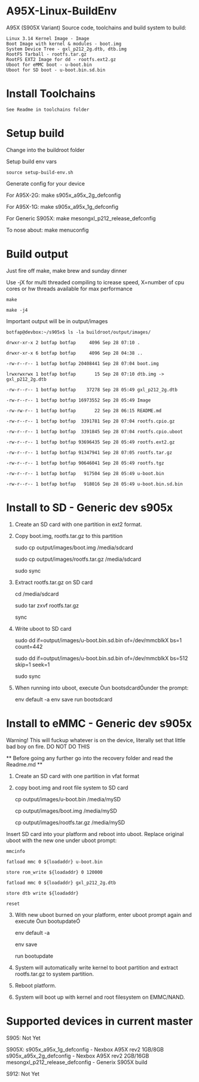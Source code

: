 # A95X-Linux-BuildEnv

A95X (S905X Variant) Source code, toolchains and build system to build:

	Linux 3.14 Kernel Image - Image
	Boot Image with kernel & modules - boot.img
	System Device Tree - gxl_p212_2g.dtb, dtb.img
	RootFS Tarball - rootfs.tar.gz
	RootFS EXT2 Image for dd - rootfs.ext2.gz
	Uboot for eMMC boot - u-boot.bin
	Uboot for SD boot - u-boot.bin.sd.bin

# Install Toolchains
	See Readme in toolchains folder

# Setup build
Change into the buildroot folder

Setup build env vars

	source setup-build-env.sh


Generate config for your device

For A95X-2G:		make s905x_a95x_2g_defconfig

For A95X-1G:		make s905x_a95x_1g_defconfig

For Generic S905X:	make mesongxl_p212_release_defconfig

To nose about:		make menuconfig

# Build output
Just fire off make, make brew and sunday dinner

Use -jX for multi threaded compiling to icrease speed, X=number of cpu cores or hw threads available for max performance

	make

	make -j4


Important output will be in output/images

	botfap@devbox:~/s905x$ ls -la buildroot/output/images/

	drwxr-xr-x 2 botfap botfap     4096 Sep 28 07:10 .

	drwxr-xr-x 6 botfap botfap     4096 Sep 28 04:38 ..

	-rw-r--r-- 1 botfap botfap 20408441 Sep 28 07:04 boot.img

	lrwxrwxrwx 1 botfap botfap       15 Sep 28 07:10 dtb.img -> gxl_p212_2g.dtb

	-rw-r--r-- 1 botfap botfap    37278 Sep 28 05:49 gxl_p212_2g.dtb

	-rw-r--r-- 1 botfap botfap 16973552 Sep 28 05:49 Image

	-rw-rw-r-- 1 botfap botfap       22 Sep 28 06:15 README.md

	-rw-r--r-- 1 botfap botfap  3391781 Sep 28 07:04 rootfs.cpio.gz

	-rw-r--r-- 1 botfap botfap  3391845 Sep 28 07:04 rootfs.cpio.uboot

	-rw-r--r-- 1 botfap botfap 93696435 Sep 28 05:49 rootfs.ext2.gz

	-rw-r--r-- 1 botfap botfap 91347941 Sep 28 07:05 rootfs.tar.gz

	-rw-r--r-- 1 botfap botfap 90646041 Sep 28 05:49 rootfs.tgz

	-rw-r--r-- 1 botfap botfap   917504 Sep 28 05:49 u-boot.bin

	-rw-r--r-- 1 botfap botfap   918016 Sep 28 05:49 u-boot.bin.sd.bin

# Install to SD - Generic dev s905x
1. Create an SD card with one partition in ext2 format.

2. Copy boot.img, rootfs.tar.gz to this partition

	sudo cp output/images/boot.img /media/sdcard

	sudo cp output/images/rootfs.tar.gz /media/sdcard

	sudo sync

3. Extract rootfs.tar.gz on SD card

	cd /media/sdcard
	
	sudo tar zxvf rootfs.tar.gz
	
	sync

4. Write uboot to SD card

	sudo dd if=output/images/u-boot.bin.sd.bin of=/dev/mmcblkX bs=1 count=442

	sudo dd if=output/images/u-boot.bin.sd.bin of=/dev/mmcblkX bs=512 skip=1 seek=1

	sudo sync

5. When running into uboot, execute Òun bootsdcardÓunder the prompt:

	env default -a
	env save
	run bootsdcard

# Install to eMMC - Generic dev s905x
Warning! 	This will fuckup whatever is on the device, literally set that little bad boy on fire. DO NOT DO THIS

** Before going any further go into the recovery folder and read the Readme.md **


1. Create an SD card with one partition in vfat format

2. copy boot.img and root file system to SD card

	cp output/images/u-boot.bin /media/mySD

	cp output/images/boot.img /media/mySD

	cp output/images/rootfs.tar.gz /media/mySD 

Insert SD card into your platform and reboot into uboot. Replace original uboot with the new one under uboot prompt:

	mmcinfo

	fatload mmc 0 ${loadaddr} u-boot.bin

	store rom_write	${loadaddr} 0 120000

	fatload mmc 0 ${loadaddr} gxl_p212_2g.dtb

	store dtb write	${loadaddr}

	reset

3. With new uboot burned on your platform, enter uboot prompt again and execute Òun bootupdateÓ

	env default -a

	env save

	run bootupdate

4. System will automatically write kernel to boot partition and extract rootfs.tar.gz to system partition.

5. Reboot platform.

6. System will boot up with kernel and root filesystem on EMMC/NAND.



# Supported devices in current master

S905:
	Not Yet

S905X:
	s905x_a95x_1g_defconfig - Nexbox A95X rev2 1GB/8GB
	s905x_a95x_2g_defconfig - Nexbox A95X rev2 2GB/16GB
	mesongxl_p212_release_defconfig - Generix S905X build

S912:
	Not Yet
